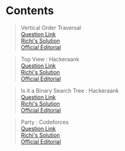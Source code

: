 # Contents   




> Vertical Order Traversal   
[Question Link](https://practice.geeksforgeeks.org/problems/print-a-binary-tree-in-vertical-order/1)   
[Richi's Solution](https://github.com/richidubey/AwesomeDataStructuresAndAlgorithms/blob/master/Trees/levelOrder.cpp)   
[Official Editorial](https://www.geeksforgeeks.org/print-binary-tree-vertical-order-set-2/)   



> Top View : Hackeraank   
[Question Link](https://www.hackerrank.com/challenges/tree-top-view/problem)   
[Richi's Solution](https://github.com/richidubey/AwesomeDataStructuresAndAlgorithms/blob/master/Trees/TopViewHR.cpp)   
[Official Editorial](https://www.hackerrank.com/challenges/tree-top-view/editorial)   

> Is it a Binary Search Tree : Hackeraank   
[Question Link](https://www.hackerrank.com/challenges/is-binary-search-tree/problem)   
[Richi's Solution](https://github.com/richidubey/AwesomeDataStructuresAndAlgorithms/blob/master/Trees/is-binary-search.cpp)   
[Official Editorial](https://www.hackerrank.com/challenges/is-binary-search-tree/editorial)   
 
> Party : Codeforces   
[Question Link](https://codeforces.com/problemset/problem/115/A)   
[Richi's Solution](https://github.com/richidubey/AwesomeDataStructuresAndAlgorithms/blob/master/Trees/party.cpp)   
[Official Editorial](http://codeforces.com/blog/entry/2584)   
 

